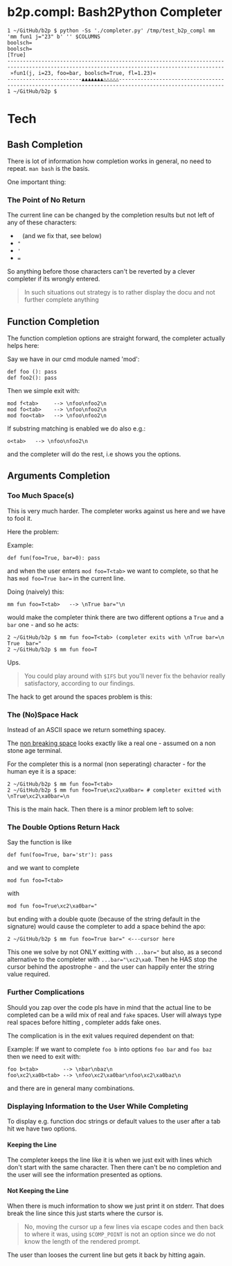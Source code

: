 # b2p.compl: Bash2Python Completer

```
1 ~/GitHub/b2p $ python -Ss './completer.py' /tmp/test_b2p_compl mm 'mm fun1 j="23" b' '' $COLUMNS
boolsch=
boolsch=[True]                                                                                                                               fun1 doc                                                                                                                                     line2                                                                                                                                        --------------------------------------------------------------------------------------------------------------------------------------------- »fun1(j, i=23, foo=bar, boolsch=True, fl=1.23)«                                                                                             -------------------------▲▲▲▲▲▲▲△△△△△--------------------------------------------------------------------------------------------------------
1 ~/GitHub/b2p $
```

# Tech

## Bash Completion

There is lot of information how completion works in general, no need to repeat.
`man bash` is the basis.

One important thing:

### The Point of No Return

The current line can be changed by the completion results but not left of any
of these characters:

- ` ` (and we fix that, see below)
- `"`
- `'`
- `=`

So anything before those characters can't be reverted by a clever <tab>
completer if its wrongly entered.

> In such situations out strategy is to rather display the docu and not further complete anything



## Function Completion

The function completion options are straight forward, the completer actually helps
here:

Say we have in our cmd module named 'mod':

    def foo (): pass
    def foo2(): pass


Then we simple exit with:

    mod f<tab>     --> \nfoo\nfoo2\n
    mod fo<tab>    --> \nfoo\nfoo2\n
    mod foo<tab>   --> \nfoo\nfoo2\n

If substring matching is enabled we do also e.g.:

    o<tab>   --> \nfoo\nfoo2\n

and the completer will do the rest, i.e shows you the options.

## Arguments Completion

### Too Much Space(s)

This is very much harder. The completer works against us here and we have to
fool it.

Here the problem:

Example:

    def fun(foo=True, bar=0): pass

and when the user enters `mod foo=T<tab>` we want to complete, so that he has
`mod foo=True bar=` in the current line.

Doing (naively) this:

    mm fun foo=T<tab>   --> \nTrue bar="\n


would make the completer think there are two different options a `True` and a
`bar` one - and so he acts:

    2 ~/GitHub/b2p $ mm fun foo=T<tab> (completer exits with \nTrue bar=\n
    True  bar="
    2 ~/GitHub/b2p $ mm fun foo=T

Ups.

> You could play around with `$IFS` but you'll never fix the behavior really
> satisfactory, according to our findings.

The hack to get around the spaces problem is this:



### The (No)Space Hack

Instead of an ASCII space we return something spacey.

The [non breaking space](https://en.wikipedia.org/wiki/Non-breaking_space) looks exactly like a real one - assumed on a non stone age terminal.

For the completer this is a normal (non seperating) character - for the human eye it is a space:

    2 ~/GitHub/b2p $ mm fun foo=T<tab>
    2 ~/GitHub/b2p $ mm fun foo=True\xc2\xa0bar= # completer exitted with \nTrue\xc2\xa0bar=\n


This is the main hack.
Then there is a minor problem left to solve:

### The Double Options Return Hack

Say the function is like

    def fun(foo=True, bar='str'): pass

and we want to complete

    mod fun foo=T<tab>

with

`mod fun foo=True\xc2\xa0bar="`

but ending with a double quote (because of the string default in the signature)
would cause the completer to add a space behind the apo:

    2 ~/GitHub/b2p $ mm fun foo=True bar=" <---cursor here

This one we solve by not ONLY exitting with `...bar="` but also, as a second
alternative to the completer with `...bar="\xc2\xa0`. Then he HAS stop the
cursor behind the apostrophe - and the user can happily enter the string value
required.


### Further Complications

Should you zap over the code pls have in mind that the actual
line to be completed can be a wild mix of real and `fake` spaces. User will
always type real spaces before hitting <tab>, completer adds fake ones.

The complication is in the exit values required dependent on that:

Example:  If we want to complete `foo b` into options `foo bar` and `foo baz` then we need to exit with:

    foo b<tab>        --> \nbar\nbaz\n
    foo\xc2\xa0b<tab> --> \nfoo\xc2\xa0bar\nfoo\xc2\xa0baz\n

and there are in general many combinations.



### Displaying Information to the User While Completing


To display e.g. function doc strings or default values to the user after a tab
hit we have two options.


#### Keeping the Line

The completer keeps the line like it is when we just exit with lines which
don't start with the same character. Then there can't be no completion and the
user will see the information presented as options.


#### Not Keeping the Line

When there is much information to show we just print it on stderr. That does
break the line since this just starts where the cursor is.

> No, moving the cursor up a few lines via escape codes and then back to where it was, using `$COMP_POINT` is not an option since we do not know the length of the rendered prompt.

The user than looses the current line but gets it back by hitting <tab> again.










